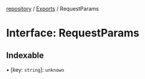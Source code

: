 [repository](../README.md) / [Exports](../modules.md) / RequestParams

# Interface: RequestParams

## Indexable

▪ [key: `string`]: `unknown`
